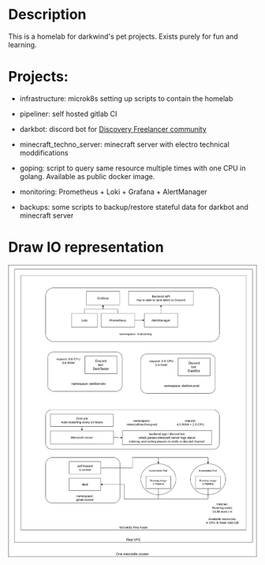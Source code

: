 # Description

This is a homelab for darkwind's pet projects. Exists purely for fun and learning.



# Projects:

* infrastructure: microk8s setting up scripts to contain the homelab

* pipeliner: self hosted gitlab CI

* darkbot: discord bot for [Discovery Freelancer community](https://discoverygc.com/forums/index.php)

* minecraft_techno_server: minecraft server with electro technical moddifications

* goping: script to query same resource multiple times with one CPU in golang. Available as public docker image.

* monitoring: Prometheus + Loki + Grafana + AlertManager

* backups: some scripts to backup/restore stateful data for darkbot and minecraft server

  

# Draw IO representation

![homelab_design](design/homelab_design.drawio.png)
